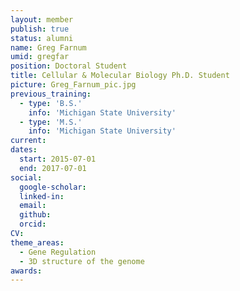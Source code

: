 ```yaml
---
layout: member
publish: true
status: alumni
name: Greg Farnum
umid: gregfar
position: Doctoral Student
title: Cellular & Molecular Biology Ph.D. Student
picture: Greg_Farnum_pic.jpg
previous_training:
  - type: 'B.S.'
    info: 'Michigan State University'
  - type: 'M.S.'
    info: 'Michigan State University'
current:
dates:
  start: 2015-07-01
  end: 2017-07-01
social: 
  google-scholar: 
  linked-in: 
  email: 
  github:
  orcid:
CV: 
theme_areas:
  - Gene Regulation
  - 3D structure of the genome
awards:
---
```

